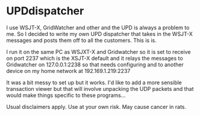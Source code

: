 # UPDdispatcher
I use WSJT-X, GridWatcher and other and the UPD is always a problem to me.
So I decided to write my own UPD dispatcher that takes in the WSJT-X messages
and posts them off to all the customers. This is is.

I run it on the same PC as WSJXT-X and Gridwatcher so it is set to receive on
port 2237 which is the XSJT-X default and it relays the messages to Gridwatcher
on 127.0.0.1:2238 so that needs configuring and to another device on my home
network at 192.169.1.219:2237

It was a bit messy to set up but it works. I'd like to add a more sensible
transaction viewer but that will involve unpacking the UDP packets and that
would make things specific to these programs...

Usual disclaimers apply. Use at your own risk. May cause cancer in rats.